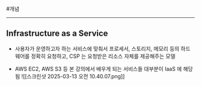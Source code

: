 #개념

---

## Infrastructure as a Service

- 사용자가 운영하고자 하는 서비스에 맞춰서 프로세서, 스토리지, 메모리 등의 하드웨어를 정확히 요청하고, CSP 는 요청받은 리소스 자체를 제공해주는 모델

- AWS EC2, AWS S3 등 본 강의에서 배우게 되는 서비스들 대부분이 IaaS 에 해당됨
![[스크린샷 2025-03-13 오전 10.40.07.png]]